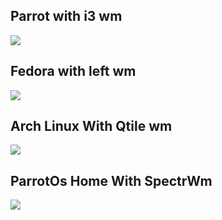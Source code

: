 <h2> Parrot with i3 wm</h2>
<img src="https://raw.githubusercontent.com/jSierraB3991/dotfiles/main/i3/parrot-i3.png" />

<h2> Fedora with left wm</h2>
<img src="https://raw.githubusercontent.com/jSierraB3991/dotfiles/main/leftwm/Fedora-left-wm.png" />

<h2> Arch Linux With Qtile wm </h2>
<img src="https://raw.githubusercontent.com/jSierraB3991/dotfiles/main/qtile/arch-qtile.png" />

<h2> ParrotOs Home With SpectrWm </h2>
<img src="https://raw.githubusercontent.com/jSierraB3991/dotfiles/main/spectrwm/parrot-home-spctrwm.png" />


